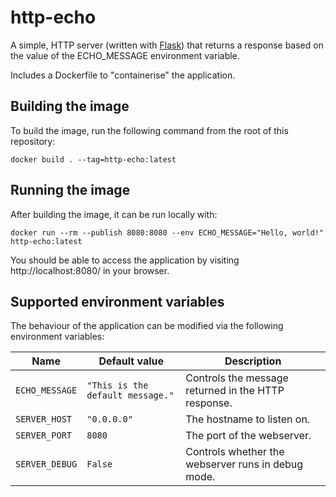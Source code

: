 # http-echo

A simple, HTTP server (written with [Flask](https://flask.palletsprojects.com/)) that returns a response based on the value of the ECHO_MESSAGE environment variable.

Includes a Dockerfile to "containerise" the application.


## Building the image

To build the image, run the following command from the root of this repository:

```shell script
docker build . --tag=http-echo:latest
```

## Running the image

After building the image, it can be run locally with:

```shell script
docker run --rm --publish 8080:8080 --env ECHO_MESSAGE="Hello, world!" http-echo:latest 
```

You should be able to access the application by visiting http://localhost:8080/ in your browser.


## Supported environment variables

The behaviour of the application can be modified via the following environment variables:

| Name           | Default value                    | Description                                         |
|----------------|----------------------------------|-----------------------------------------------------|
| `ECHO_MESSAGE` | `"This is the default message."` | Controls the message returned in the HTTP response. |
| `SERVER_HOST`  | `"0.0.0.0"`                      | The hostname to listen on.                          |
| `SERVER_PORT`  | `8080`                           | The port of the webserver.                          |
| `SERVER_DEBUG` | `False`                          | Controls whether the webserver runs in debug mode.  |
